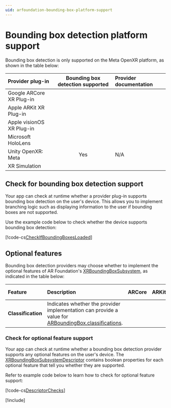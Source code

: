 ```yaml
---
uid: arfoundation-bounding-box-platform-support
---
```

# Bounding box detection platform support

Bounding box detection is only supported on the Meta OpenXR platform, as shown in the table below:

| Provider plug-in | Bounding box detection supported | Provider documentation |
| :--------------- | :------------------------------: | :--------------------- |
| Google ARCore XR Plug-in | | |
| Apple ARKit XR Plug-in | | |
| Apple visionOS XR Plug-in | | |
| Microsoft HoloLens | | |
| Unity OpenXR: Meta | Yes | N/A |
| XR Simulation | | |

## Check for bounding box detection support

Your app can check at runtime whether a provider plug-in supports bounding box detection on the user's device. This allows you to implement branching logic such as displaying information to the user if bounding boxes are not supported.

Use the example code below to check whether the device supports bounding box detection:

[!code-cs[CheckIfBoundingBoxesLoaded](../../../Tests/CodeSamples/LoaderUtilitySamples.cs#CheckIfBoundingBoxesLoaded)]


## Optional features

Bounding box detection providers may choose whether to implement the optional features of AR Foundation's [XRBoundingBoxSubsystem](xref:UnityEngine.XR.ARSubsystems.XRBoundingBoxSubsystem), as indicated in the table below:

| Feature | Description | ARCore | ARKit | Meta OpenXR | XR Simulation |
| :------ | :---------- | :----: | :---: | :---------: | :-----------: |
| **Classification** | Indicates whether the provider implementation can provide a value for [ARBoundingBox.classifications](xref:UnityEngine.XR.ARFoundation.ARBoundingBox.classifications). | | | | |

### Check for optional feature support

Your app can check at runtime whether a bounding box detection provider supports any optional features on the user's device. The [XRBoundingBoxSubsystemDescriptor](xref:UnityEngine.XR.ARSubsystems.XRBoundingBoxSubsystemDescriptor) contains boolean properties for each optional feature that tell you whether they are supported.

Refer to example code below to learn how to check for optional feature support:

[!code-cs[DescriptorChecks](../../../Tests/CodeSamples/ARBoundingBoxManagerSamples.cs#DescriptorChecks)]

[!include[](../../snippets/apple-arkit-trademark.md)]

